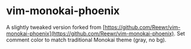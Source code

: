 # vim-monokai-phoenix

A slightly tweaked version forked from [https://github.com/Reewr/vim-monokai-phoenix](https://github.com/Reewr/vim-monokai-phoenix). Set comment color to match traditional Monokai theme (gray, no bg).
